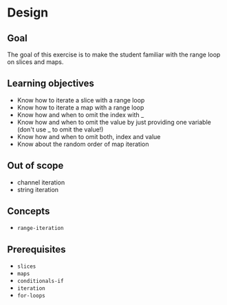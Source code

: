 # Design

## Goal

The goal of this exercise is to make the student familiar with the range loop on slices and maps.

## Learning objectives

- Know how to iterate a slice with a range loop
- Know how to iterate a map with a range loop
- Know how and when to omit the index with \_
- Know how and when to omit the value by just providing one variable (don't use \_ to omit the value!)
- Know how and when to omit both, index and value
- Know about the random order of map iteration

## Out of scope

- channel iteration
- string iteration

## Concepts

- `range-iteration`

## Prerequisites

- `slices`
- `maps`
- `conditionals-if`
- `iteration`
- `for-loops`
